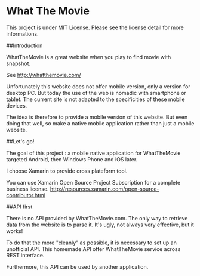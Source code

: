 What The Movie
==========

This project is under MIT License.
Please see the license detail for more informations.


##Introduction

WhatTheMovie is a great website when you play to find movie with snapshot.

  See http://whatthemovie.com/

Unfortunately this website does not offer mobile version, only a version for desktop PC.
But today the use of the web is nomadic with smartphone or tablet.
The current site is not adapted to the specificities of these mobile devices.

The idea is therefore to provide a mobile version of this website.
But even doing that well, so make a native mobile application rather than just a mobile website.


##Let's go!

The goal of this project : a mobile native application for WhatTheMovie targeted Android, then Windows Phone and iOS later.

I choose Xamarin to provide cross plateform tool.

You can use Xamarin Open Source Project Subscription for a complete business license. http://resources.xamarin.com/open-source-contributor.html


##API first

There is no API provided by WhatTheMovie.com.
The only way to retrieve data from the website is to parse it.
It's ugly, not always very effective, but it works!

To do that the more "cleanly" as possible, it is necessary to set up an unofficial API.
This homemade API offer WhatTheMovie service across REST interface.

Furthermore, this API can be used by another application.
